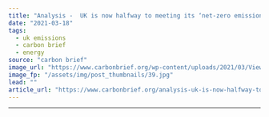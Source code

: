 ```yaml
---
title: "Analysis -  UK is now halfway to meeting its ‘net-zero emissions’ target"
date: "2021-03-18"
tags: 
  - uk emissions
  - carbon brief
  - energy
source: "carbon brief"
image_url: "https://www.carbonbrief.org/wp-content/uploads/2021/03/View-of-the-British-Isles-from-space-583x372.jpg"
image_fp: "/assets/img/post_thumbnails/39.jpg"
lead: ""
article_url: "https://www.carbonbrief.org/analysis-uk-is-now-halfway-to-meeting-its-net-zero-emissions-target"
---
```


---
